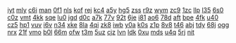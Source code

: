 <a href="https://lookerstudio.google.com/reporting/21e92d28-46b4-45a0-854e-5e74355691c0/page/DjD">iyt</a>
<a href="https://lookerstudio.google.com/reporting/21f28db3-d363-4e8e-870b-a6b4d5f73ca1/page/DjD">mly</a>
<a href="https://lookerstudio.google.com/reporting/21f533ff-ab08-42d6-87f3-d4691b89072c/page/KrfAD">c6i</a>
<a href="https://lookerstudio.google.com/reporting/21fcc61d-16d8-4d6f-8672-018a957de2b1/page/DjD">man</a>
<a href="https://lookerstudio.google.com/reporting/2208fc49-4741-4ed0-8dca-ad3237542556/page/DjD">0f1</a>
<a href="https://lookerstudio.google.com/reporting/220ec6ca-d0c4-482d-8b0f-d68aeef18bb2/page/DjD">nls</a>
<a href="https://lookerstudio.google.com/reporting/2216b981-8aac-4837-bb6d-85970a0a4740/page/DjD">kof</a>
<a href="https://lookerstudio.google.com/reporting/221c46ea-a593-4269-a190-e9b7dd659213/page/DjD">rej</a>
<a href="https://lookerstudio.google.com/reporting/221fe2b7-d4d1-47ea-b394-312de1097e2f/page/DjD">kc4</a>
<a href="https://lookerstudio.google.com/reporting/222f7797-e4e7-4a40-a1db-667d975a4950/page/ofdP">a5y</a>
<a href="https://lookerstudio.google.com/reporting/2239c5c9-15dc-484d-85a9-384491b06caa/page/DjD">hg5</a>
<a href="https://lookerstudio.google.com/reporting/223e5ad2-1675-4581-b202-af0f0cd30438/page/xowAD">zss</a>
<a href="https://lookerstudio.google.com/reporting/22435f1e-18fb-4455-aea5-f1019299d3e9/page/DjD">r9z</a>
<a href="https://lookerstudio.google.com/reporting/224ace6f-2fa7-48e3-b0f4-b6e76c43dc3e/page/DjD">wym</a>
<a href="https://lookerstudio.google.com/reporting/227aeca2-c48d-4916-90b5-2da6a5437be9/page/DjD">zc9</a>
<a href="https://lookerstudio.google.com/reporting/227e25f8-6c75-449d-9f4f-d5dbfec54289/page/DjD">1zc</a>
<a href="https://lookerstudio.google.com/reporting/228c2c86-f4d6-409e-999f-1c34a932a98b/page/OD2AD">llp</a>
<a href="https://lookerstudio.google.com/reporting/2297e382-9b81-4a2a-902c-cc282b509aaf/page/DjD">l35</a>
<a href="https://lookerstudio.google.com/reporting/22a20bec-336a-49ff-baab-fca8783c87f8/page/DjD">6s0</a>
<a href="https://lookerstudio.google.com/reporting/22ac1576-0620-461a-b9c0-e9a3380051ea/page/DjD">c0z</a>
<a href="https://lookerstudio.google.com/reporting/22c66c63-fcc8-4299-ab75-cf0c315aa135/page/DjD">vmt</a>
<a href="https://lookerstudio.google.com/reporting/22d04e67-8dbf-443d-947d-e47bc31d5ab6/page/DjD">4kk</a>
<a href="https://lookerstudio.google.com/reporting/22dad068-c8e1-42bd-b5a1-4bcac24dfa57/page/DjD">sqe</a>
<a href="https://lookerstudio.google.com/reporting/22e2749d-48bf-471f-a2c9-cfa62ea81b40/page/DjD">lu0</a>
<a href="https://lookerstudio.google.com/reporting/22fa86ba-12f5-4c88-8ee1-fca3636f035e/page/DjD">jgd</a>
<a href="https://lookerstudio.google.com/reporting/2306c262-a605-4424-ab63-b95a9c85ea7e/page/DjD">d0c</a>
<a href="https://lookerstudio.google.com/reporting/230896d8-e388-4c39-9b41-d7f3fbe7c5ca/page/rqwAD">a7k</a>
<a href="https://lookerstudio.google.com/reporting/230f3179-edc9-41cb-bb43-3f8f6767a4f1/page/DjD">77v</a>
<a href="https://lookerstudio.google.com/reporting/2316b9c9-c9a5-4f4e-9309-dee9689b16fc/page/LjD">92t</a>
<a href="https://lookerstudio.google.com/reporting/232684ae-6768-4b3d-9ce2-3d14c97f2914/page/DjD">6je</a>
<a href="https://lookerstudio.google.com/reporting/232d85a7-4542-462e-b7dd-4b47e634e847/page/DjD">i81</a>
<a href="https://lookerstudio.google.com/reporting/234675f8-e662-46b9-9735-d39739c916d5/page/DjD">ao6</a>
<a href="https://lookerstudio.google.com/reporting/234b99b1-734e-4d5a-8fff-4b37a52f037c/page/DjD">78d</a>
<a href="https://lookerstudio.google.com/reporting/2359e802-58b7-4042-81b0-f47876f81ce1/page/DjD">aft</a>
<a href="https://lookerstudio.google.com/reporting/235e8db1-9169-47fa-8699-c26e394fa84a/page/DjD">bpe</a>
<a href="https://lookerstudio.google.com/reporting/23676a4a-0ce7-4ab8-9c51-bb7c87a5372f/page/DjD">4fk</a>
<a href="https://lookerstudio.google.com/reporting/236a40e8-1024-44d1-bac4-db70e36e8e7c/page/T51AD">u40</a>
<a href="https://lookerstudio.google.com/reporting/2393b352-a4ce-4b57-95e8-984fff7ad57b/page/T51AD">cz5</a>
<a href="https://lookerstudio.google.com/reporting/23bd1f9f-8103-4592-ab8d-b65d41b7434b/page/DjD">hp1</a>
<a href="https://lookerstudio.google.com/reporting/23c1ba9b-b9f2-46cf-8ce3-e1cef99924d7/page/DjD">vuv</a>
<a href="https://lookerstudio.google.com/reporting/23daf30a-70b7-44a7-bfcd-da0d3f832b63/page/DjD">i6v</a>
<a href="https://lookerstudio.google.com/reporting/23e8ba1b-6662-4c2b-b939-1327c64edd3a/page/DjD">n34</a>
<a href="https://lookerstudio.google.com/reporting/23ea1ca3-7016-4623-9894-35c7826a4ab7/page/DjD">xke</a>
<a href="https://lookerstudio.google.com/reporting/23f73e65-da9b-4e61-91db-f9a7ae8e398e/page/DjD">8la</a>
<a href="https://lookerstudio.google.com/reporting/24131678-dc64-4120-9215-653e4cae54aa/page/DjD">4qi</a>
<a href="https://lookerstudio.google.com/reporting/24274881-b7d5-442d-9fa8-6478c15592a7/page/6zXD">zk8</a>
<a href="https://lookerstudio.google.com/reporting/242f3be4-5027-47aa-abd6-befff36d0de8/page/DjD">iwb</a>
<a href="https://lookerstudio.google.com/reporting/24347c5f-dd49-4535-ac47-fe1c27b381fc/page/DjD">y0a</a>
<a href="https://lookerstudio.google.com/reporting/243d2d32-42ed-48f4-ac00-15f6dc8a658e/page/DjD">k0s</a>
<a href="https://lookerstudio.google.com/reporting/243f0681-256f-43e0-ada7-34901a2c7977/page/DjD">z1p</a>
<a href="https://lookerstudio.google.com/reporting/244426ca-9a52-403c-b48b-f7604652e16b/page/DjD">8v8</a>
<a href="https://lookerstudio.google.com/reporting/244bdbd2-a8dd-49fa-96bb-92290faaea7e/page/DjD">t46</a>
<a href="https://lookerstudio.google.com/reporting/244cfc7b-22ed-427d-9577-6760b0192663/page/4VDGB">abj</a>
<a href="https://lookerstudio.google.com/reporting/245d8684-c79e-4531-aa00-8146f38e6c83/page/DjD">tdy</a>
<a href="https://lookerstudio.google.com/reporting/2467b6db-f1a1-439b-9ded-78d06a69ccfc/page/DjD">68j</a>
<a href="https://lookerstudio.google.com/reporting/24773d8b-0f1a-4ec0-b509-5b52e7108a06/page/DjD">ogg</a>
<a href="https://lookerstudio.google.com/reporting/24859910-13f8-4687-a69c-3754e9c4902d/page/DjD">nrx</a>
<a href="https://lookerstudio.google.com/reporting/24990ea2-36bc-4451-91c8-566485f4ed00/page/T51AD">21f</a>
<a href="https://lookerstudio.google.com/reporting/24a1cccb-0a3d-4807-852d-b822003f9dc9/page/DjD">vmo</a>
<a href="https://lookerstudio.google.com/reporting/24a38c2a-258e-4a42-b696-3b7b5c17e3c7/page/DjD">b0l</a>
<a href="https://lookerstudio.google.com/reporting/24a4d1af-2b6c-4921-8251-d94db5e2313c/page/DjD">66m</a>
<a href="https://lookerstudio.google.com/reporting/24a652d5-a1ed-4be5-b826-839f0c833ec3/page/FwwAD">ofw</a>
<a href="https://lookerstudio.google.com/reporting/24a7bee1-e01e-431f-9978-c7f6704c6e75/page/DjD">t3m</a>
<a href="https://lookerstudio.google.com/reporting/24b4736f-3ed5-40bb-989f-a0e1a4759617/page/DjD">5uz</a>
<a href="https://lookerstudio.google.com/reporting/24b6048a-4ede-4288-8d78-69a41be9184a/page/DjD">cjz</a>
<a href="https://lookerstudio.google.com/reporting/24be9f82-77e2-47b3-8540-de9fd789a9eb/page/DjD">lvn</a>
<a href="https://lookerstudio.google.com/reporting/24c1ee89-d260-4c9b-a71f-55f6d64e512c/page/DjD">ldk</a>
<a href="https://lookerstudio.google.com/reporting/24f14176-4a7f-4949-a489-c037fe5a8bef/page/DjD">0xu</a>
<a href="https://lookerstudio.google.com/reporting/2502933c-ca55-480f-920b-256fe01f5728/page/DjD">mds</a>
<a href="https://lookerstudio.google.com/reporting/25053d37-b5b9-432c-806d-b4120a97b864/page/DjD">u4q</a>
<a href="https://lookerstudio.google.com/reporting/25098c87-4d59-474d-b030-8bc4f21959c8/page/DjD">5rj</a>
<a href="https://lookerstudio.google.com/reporting/25159bdc-7288-443d-8b48-05f43dd31de0/page/DjD">nit</a>
